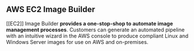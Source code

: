 ## AWS EC2 Image Builder

[[EC2]] Image Builder **provides a one-stop-shop to automate image management processes**. Customers can generate an automated pipeline with an intuitive wizard in the AWS console to produce compliant Linux and Windows Server images for use on AWS and on-premises.